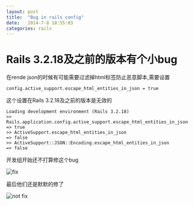 ```yaml
---
layout: post
title:  "Bug in rails config"
date:   2014-7-8 18:55:03
categories: rails
---
```


Rails 3.2.18及之前的版本有个小bug
========
在rende json的时候有可能需要过滤掉html标签防止恶意脚本,需要设置

    config.active_support.escape_html_entities_in_json = true

这个设置在Rails 3.2.18及之前的版本是无效的

    Loading development environment (Rails 3.2.18)
    >> Rails.application.config.active_support.escape_html_entities_in_json
    => true
    >> ActiveSupport.escape_html_entities_in_json
    => false
    >> ActiveSupport::JSON::Encoding.escape_html_entities_in_json
    => false


开发组开始还不打算修这个bug

![fix](http://7fvk4m.com1.z0.glb.clouddn.com/Fs3rxj6do--XnBzlmTk9dH1Ib_Hc)

最后他们还是默默的修了

![not fix](http://7fvk4m.com1.z0.glb.clouddn.com/Fsyp4gUIwCWsGZEVbvVXuy18OvLm)
